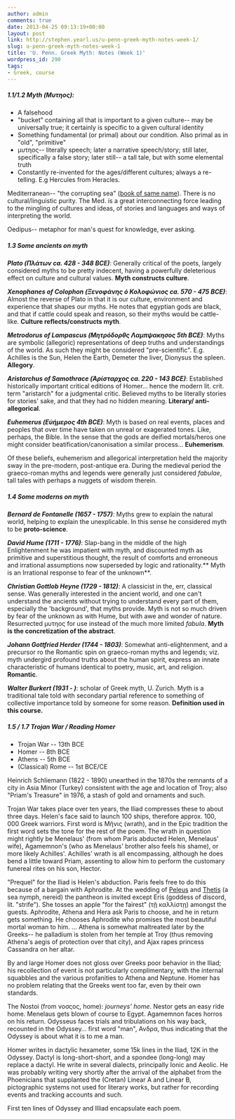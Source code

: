 ```yaml
---
author: admin
comments: true
date: 2013-04-25 09:13:19+00:00
layout: post
link: http://stephen.yearl.us/u-penn-greek-myth-notes-week-1/
slug: u-penn-greek-myth-notes-week-1
title: 'U. Penn. Greek Myth: Notes (Week 1)'
wordpress_id: 290
tags:
- Greek, course
---
```


##### 1.1/1.2 Myth (Μυτηος):

  * A falsehood
  * "bucket" containing all that is important to a given culture-- may be universally true; it certainly is specific to a given cultural identity
  * Something fundamental (or primal) about our condition. Also primal as in "old", "primitive"
  * μυτηος-- literally speech; later a narrative speech/story; still later, specifically a false story; later still-- a tall tale, but with some elemental truth
  * Constantly re-invented for the ages/different cultures; always a re-telling. E.g Hercules from Heracles.

Mediterranean-- "the corrupting sea" ([book of same name](http://www.amazon.com/Corrupting-Sea-Study-Mediterranean-History/dp/0631218904)). There is no cultural/linguistic purity. The Med. is a great interconnecting force leading to the mingling of cultures and ideas, of stories and languages and ways of interpreting the world.

  


Oedipus-- metaphor for man's quest for knowledge, ever asking.

  


##### 1.3 Some ancients on myth

**_Plato (Πλάτων ca. 428 - 348 BCE)_**: Generally critical of the poets, largely considered myths to be pretty indecent, having a powerfully deleterious effect on culture and cultural values. **Myth constructs culture**.

  


**_Xenophanes of Colophon (Ξενοφάνης ὀ Κολοφώνιος ca. 570 - 475 BCE)_**: Almost the reverse of Plato in that it is our culture, environment and experience that shapes our myths. He notes that egyptian gods are black, and that if cattle could speak and reason, so their myths would be cattle-like. **Culture reflects/constructs myth**.

  


**_Metrodorus of Lampascus (Μητρόδορθς Λαμπψακησος 5th BCE)_**: Myths are symbolic (allegoric) representations of deep truths and understandings of the world. As such they might be considered "pre-scientific". E.g. Achilles is the Sun, Helen the Earth, Demeter the liver, Dionysus the spleen. **Allegory**.

  


**_Aristarchus of Samothrace (Ἀρίσταρχος ca. 220 - 143 BCE)_**: Established historically important critical editions of Homer… hence the modern lit. crit. term "aristarch" for a judgmental critic. Believed myths to be literally stories for stories' sake, and that they had no hidden meaning. **Literary/ anti-allegorical**.

  


**_Euhemerus (Εὐήμερος 4th BCE)_**: Myth is based on real events, places and peoples that over time have taken on unreal or exagerated tones. Like, perhaps, the Bible. In the sense that the gods are deified mortals/heros one might consider beatification/canonisation a similar process... **Euhemerism**.

  


Of these beliefs, euhemerism and allegorical interpretation held the majority sway in the pre-modern, post-antique era. During the medieval period the graeco-roman myths and legends were generally just considered _fabulae_, tall tales with perhaps a nuggets of wisdom therein.

  


##### 1.4 Some moderns on myth

**_Bernard de Fontanelle (1657 - 1757)_**: Myths grew  to explain the natural world, helping to explain the unexplicable. In this sense he considered myth to be **proto-science**.

  


**_David Hume (1711 - 1776)_**: Slap-bang in the middle of the high Enlightenment he was impatient with myth, and discounted myth as primitive and superstitious thought, the result of comforts and erroneous and irrational assumptions now superseded by logic and rationality.** Myth is an Irrational response to fear of the unknown**.

  


**_Christian Gottlob Heyne (1729 - 1812)_**: A classicist in the, err, classical sense. Was generally interested in the ancient world, and one can't understand the ancients without trying to understand every part of them, especially the 'background', that myths provide. Myth is not so much driven by fear of the unknown as with Hume, but with awe and wonder of nature. Resurrected μυτηος for use instead of the much more limited _fabula_. **Myth is the concretization of the abstract**.

  


**_Johann Gottfried Herder (1744 - 1803)_**: Somewhat anti-elightenment, and a precursor ro the Romantic spin on graeco-roman myths and legends; viz. myth undergird profound truths about the human spirit,  express an innate characteristic of humans identical to poetry, music, art, and religion. **Romantic**.

  


**_Walter Burkert (1931 - )_**: scholar of Greek myth, U. Zurich. Myth is a traditional tale told with secondary partial reference to something of collective importance told by someone for some reason.  **Definition used in this course.**

##### **1.5 / 1.7 Trojan War / Reading Homer**

  * Trojan War -- 13th BCE
  * Homer -- 8th BCE
  * Athens -- 5th BCE
  * (Classical) Rome -- 1st BCE/CE

Heinrich Schliemann (1822 - 1890) unearthed in the 1870s the remnants of a city in Asia Minor (Turkey) consistent with the age and location of Troy; also "Priam's Treasure" in 1976, a stash of gold and ornaments and such.

  


Trojan War takes place over ten years, the Iliad compresses these to about three days. Helen's face said to launch 100 ships, therefore approx. 100, 000 Greek warriors. First word is Μῆνις (wrath), and in the Epic tradition the first word sets the tone for the rest of the poem. The wrath in question might rightly be Menelaus' (from whom Paris abducted Helen, Menelaus' wife), Agamemnon's (who as Menelaus' brother also feels his shame), or more likely Achilles'. Achilles' wrath is all encompassing, although he does bend a little toward Priam, assenting to allow him to perform the customary funereal rites on his son, Hector.

  


"Prequel" for the Iliad is Helen's abduction. Paris feels free to do this because of a bargain with Aphrodite. At the wedding of [Peleus](http://en.wikipedia.org/wiki/Peleus) and [Thetis](http://en.wikipedia.org/wiki/Thetis) (a sea nymph, nereid) the pantheon is invited except Eris (goddess of discord, lit. "strife"). She tosses an apple "for the fairest" (τῇ καλλίστῃ) amongst the guests. Aphrodite, Athena and Hera ask Paris to choose, and he in return gets something. He chooses Aphrodite who promises the most beautiful mortal woman to him. … Athena is somewhat maltreated later by the Greeks-- he palladium is stolen from her temple at Troy (thus removing Athena's aegis of protection over that city), and Ajax rapes princess Cassandra on her altar.

  


By and large Homer does not gloss over Greeks poor behavior in the Iliad; his recollection of event is not particularly complimentary, with the internal squabbles and the various profanities to Athena and Neptune. Homer has no problem relating that the Greeks went too far, even by their own standards.

  


The Nostoi (from νοσςος, home): _journeys' home_. Nestor gets an easy ride home. Menelaus gets blown of course to Egypt. Agamemnon faces horros on his return. Odysseus faces trials and tribulations on his way back, recounted in the Odyssey… first word "man", Ανδρα, thus indicating that the Odyssey is about what it is to me a man.

  


Homer writes in dactylic hexameter, some 15k lines in the Iliad, 12K in the Odyssey. Dactyl is long-short-short, and a spondee (long-long) may replace a dactyl. He write in several dialects, principally Ionic and Aeolic. He was probably writing very shortly after the arrival of the alphabet from the Phoenicians that supplanted the (Cretan) Linear A and Linear B, pictographic systems not used for literary works, but rather for recording events and tracking accounts and such.

  


First ten lines of Odyssey and Illiad encapsulate each poem.

  


  


  


  


  


  

